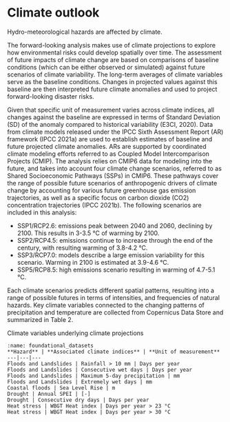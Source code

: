 # Climate outlook

Hydro-meteorological hazards are affected by climate.

The forward-looking analysis makes use of climate projections to explore how environmental risks could develop spatially over time.
The assessment of future impacts of climate change are based on comparisons of baseline conditions (which can be either observed or simulated) against future scenarios of climate variability. The long-term averages of climate variables serve as the baseline conditions. Changes in projected values against this baseline are then interpreted future climate anomalies and used to project forward-looking disaster risks.

Given that specific unit of measurement varies across climate indices, all changes against the baseline are expressed in terms of Standard Deviation (SD) of the anomaly compared to historical variability (E3CI, 2020). Data from climate models released under the IPCC Sixth Assessment Report (AR) framework (IPCC 2021a) are used to establish estimates of baseline and future projected climate anomalies. ARs are supported by coordinated climate modeling efforts referred to as Coupled Model Intercomparison Projects (CMIP). The analysis relies on CMIP6 data for modeling into the future, and takes into account four climate change scenarios, referred to as Shared Socioeconomic Pathways (SSPs) in CMIP6. These pathways cover the range of possible future scenarios of anthropogenic drivers of climate change by accounting for various future greenhouse gas emission trajectories, as well as a specific focus on carbon dioxide (CO2) concentration trajectories (IPCC 2021b). The following scenarios are included in this analysis:

- SSP1/RCP2.6: emissions peak between 2040 and 2060, declining by 2100. This results in 3-3.5 °C of warming by 2100.
- SSP2/RCP4.5: emissions continue to increase through the end of the century, with resulting warming of 3.8-4.2 °C.
- SSP3/RCP7.0: models describe a large emission variability for this scenario. Warming in 2100 is estimated at 3.9-4.6 °C.
- SSP5/RCP8.5: high emissions scenario resulting in warming of 4.7-5.1 °C.

Each climate scenarios predicts different spatial patterns, resulting into a range of possible futures in terms of intensities, and frequencies of natural hazards. Key climate variables connected to the changing patterns of precipitation and temperature are collected from Copernicus Data Store and summarized in Table 2.

Climate variables underlying climate projections

```{table}
:name: foundational_datasets
**Hazard** | **Associated climate indices** | **Unit of measurement**
---|---|---
Floods and Landslides | Rainfall > 10 mm | Days per year
Floods and Landslides | Consecutive wet days | Days per year
Floods and Landslides | Maximum 5-day precipitation | mm
Floods and Landslides | Extremely wet days | mm
Coastal floods | Sea Level Rise	| m
Drought	| Annual SPEI | [-]
Drought	| Consecutive dry days | Days per year
Heat stress | WBGT Heat index | Days per year > 23 °C
Heat stress | WBGT Heat index | Days per year > 30 °C
```
